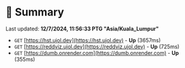 # 📖 Summary
Last updated: **12/7/2024, 11:56:33 PTG "Asia/Kuala_Lumpur"**

- `GET` [https://hst.ujol.dev](https://hst.ujol.dev) - **Up** (3657ms)
- `GET` [https://reddviz.ujol.dev](https://reddviz.ujol.dev) - **Up** (725ms)
- `GET` [https://dumb.onrender.com](https://dumb.onrender.com) - **Up** (355ms)
